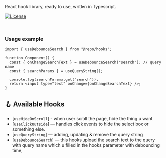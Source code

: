<div>React hook library, ready to use, written in Typescript.</div>

[![License](https://badgen.net/badge/License/MIT/blue)](https://github.com/juliencrn/usehooks-ts/blob/master/LICENSE)

<br />

### Usage example

```tsx
import { useDebounceSearch } from "@repo/hooks";

function Component() {
  const { onChangeSearchText } = useDebounceSearch("search"); // query name
  const { searchParams } = useQueryString();

  console.log(searchParams.get("search"));
  return <input type="text" onChange={onChangeSearchText} />;
}
```

## 🪝 Available Hooks

<!-- HOOKS:START -->

- [`useHideOnScroll`] - when user scroll the page, hide the thing u want
- [`useClickOutside`] — handles click events to hide the select box or something else.
- [`useQueryString`] — adding, updating & remove the query string
- [`useDebounceSearch`] — this hooks upload the search text to the query with query name which u filled in the hooks parameter with debouncing time,
